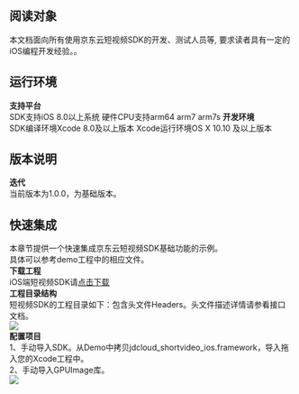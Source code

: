 ## 阅读对象
本文档面向所有使用京东云短视频SDK的开发、测试人员等, 要求读者具有一定的iOS编程开发经验。。
## 运行环境
**支持平台**  
SDK支持iOS 8.0以上系统
硬件CPU支持arm64 arm7 arm7s
**开发环境**  
SDK编译环境Xcode 8.0及以上版本
Xcode运行环境OS X 10.10 及以上版本

## 版本说明  
**迭代**  
当前版本为1.0.0，为基础版本。    

## 快速集成  
本章节提供一个快速集成京东云短视频SDK基础功能的示例。  
具体可以参考demo工程中的相应文件。  
**下载工程**   
iOS端短视频SDK请<a href="https://zhanghao274.s3.cn-north-1.jdcloud-oss.com/shortvideo/jdcloud_shortvideo_ios.framework.zip">点击下载</a>  
**工程目录结构**   
短视频SDK的工程目录如下：包含头文件Headers。头文件描述详情请参看接口文档。  
![](https://github.com/jdcloudcom/cn/blob/cn-Short-Video-Service-SDK/image/Short-Video-Service-SDK/ios1.png)  
**配置项目**  
1、手动导入SDK。从Demo中拷贝jdcloud_shortvideo_ios.framework，导入拖入您的Xcode工程中。   
2、手动导入GPUImage库。  
![](https://github.com/jdcloudcom/cn/blob/cn-Short-Video-Service-SDK/image/Short-Video-Service-SDK/ios2.png)      

